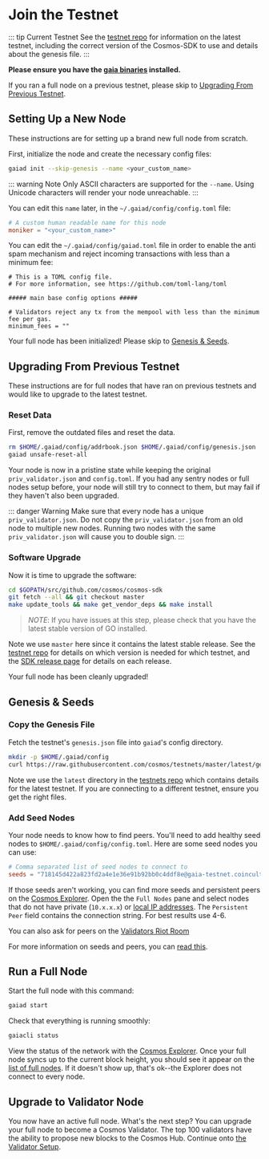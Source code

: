 # Join the Testnet

::: tip Current Testnet
See the [testnet repo](https://github.com/cosmos/testnets) for 
information on the latest testnet, including the correct version
of the Cosmos-SDK to use and details about the genesis file.
:::

**Please ensure you have the [gaia binaries](/getting-started/installation.md) installed.**

If you ran a full node on a previous testnet, please skip to [Upgrading From Previous Testnet](#upgrading-from-previous-testnet).

## Setting Up a New Node

These instructions are for setting up a brand new full node from scratch. 

First, initialize the node and create the necessary config files:

```bash
gaiad init --skip-genesis --name <your_custom_name>
```

::: warning Note
Only ASCII characters are supported for the `--name`. Using Unicode characters will render your node unreachable.
:::

You can edit this `name` later, in the `~/.gaiad/config/config.toml` file:

```toml
# A custom human readable name for this node
moniker = "<your_custom_name>"
```

You can edit the `~/.gaiad/config/gaiad.toml` file in order to enable the anti spam mechanism and reject incoming transactions with less than a minimum fee:

```
# This is a TOML config file.
# For more information, see https://github.com/toml-lang/toml

##### main base config options #####

# Validators reject any tx from the mempool with less than the minimum fee per gas.
minimum_fees = ""
```


Your full node has been initialized! Please skip to [Genesis & Seeds](#genesis-seeds).

## Upgrading From Previous Testnet

These instructions are for full nodes that have ran on previous testnets and would like to upgrade to the latest testnet.

### Reset Data

First, remove the outdated files and reset the data.

```bash
rm $HOME/.gaiad/config/addrbook.json $HOME/.gaiad/config/genesis.json
gaiad unsafe-reset-all
```

Your node is now in a pristine state while keeping the original `priv_validator.json` and `config.toml`. If you had any sentry nodes or full nodes setup before,
your node will still try to connect to them, but may fail if they haven't also
been upgraded.

::: danger Warning
Make sure that every node has a unique `priv_validator.json`. Do not copy the `priv_validator.json` from an old node to multiple new nodes. Running two nodes with the same `priv_validator.json` will cause you to double sign.
:::

### Software Upgrade

Now it is time to upgrade the software:

```bash
cd $GOPATH/src/github.com/cosmos/cosmos-sdk
git fetch --all && git checkout master
make update_tools && make get_vendor_deps && make install
```

> *NOTE*: If you have issues at this step, please check that you have the latest stable version of GO installed. 

Note we use `master` here since it contains the latest stable release.
See the [testnet repo](https://github.com/cosmos/testnets) 
for details on which version is needed for which testnet, 
and the [SDK release page](https://github.com/cosmos/cosmos-sdk/releases) 
for details on each release.

Your full node has been cleanly upgraded!

## Genesis & Seeds

### Copy the Genesis File

Fetch the testnet's `genesis.json` file into `gaiad`'s config directory.

```bash
mkdir -p $HOME/.gaiad/config
curl https://raw.githubusercontent.com/cosmos/testnets/master/latest/genesis.json > $HOME/.gaiad/config/genesis.json
```

Note we use the `latest` directory in the [testnets repo](https://github.com/cosmos/testnets) 
which contains details for the latest testnet. If you are connecting to a different testnet, ensure you get the right files.

### Add Seed Nodes

Your node needs to know how to find peers. You'll need to add healthy seed nodes to `$HOME/.gaiad/config/config.toml`. Here are some seed nodes you can use:

```toml
# Comma separated list of seed nodes to connect to
seeds = "718145d422a823fd2a4e1e36e91b92bb0c4ddf8e@gaia-testnet.coinculture.net:26656,5922bf29b48a18c2300b85cc53f424fce23927ab@67.207.73.206:26656,7c8b8fd03577cd4817f5be1f03d506f879df98d8@gaia-7000-seed1.interblock.io:26656,a28737ff02391a6e00a1d3b79befd57e68e8264c@gaia-7000-seed2.interblock.io:26656,987ffd26640cd03d08ed7e53b24dfaa7956e612d@gaia-7000-seed3.interblock.io:26656"
```

If those seeds aren't working, you can find more seeds and persistent peers on the [Cosmos Explorer](https://explorecosmos.network/nodes). Open the the `Full Nodes` pane and select nodes that do not have private (`10.x.x.x`) or [local IP addresses](https://en.wikipedia.org/wiki/Private_network). The `Persistent Peer` field contains the connection string. For best results use 4-6.

You can also ask for peers on the [Validators Riot Room](https://riot.im/app/#/room/#cosmos-validators:matrix.org)

For more information on seeds and peers, you can [read this](https://github.com/tendermint/tendermint/blob/develop/docs/using-tendermint.md#peers).

## Run a Full Node

Start the full node with this command:

```bash
gaiad start
```

Check that everything is running smoothly:

```bash
gaiacli status
```

View the status of the network with the [Cosmos Explorer](https://explorecosmos.network). Once your full node syncs up to the current block height, you should see it appear on the [list of full nodes](https://explorecosmos.network/validators). If it doesn't show up, that's ok--the Explorer does not connect to every node.


## Upgrade to Validator Node

You now have an active full node. What's the next step? You can upgrade your full node to become a Cosmos Validator. The top 100 validators have the ability to propose new blocks to the Cosmos Hub. Continue onto [the Validator Setup](./validators/validator-setup.md).

